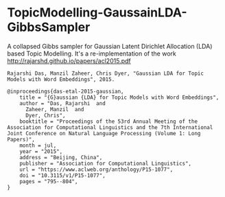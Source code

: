 # TopicModelling-GaussainLDA-GibbsSampler
A collapsed Gibbs sampler for Gaussian Latent Dirichlet Allocation (LDA) based Topic Modelling. It's a re-implementation of the work http://rajarshd.github.io/papers/acl2015.pdf
```
Rajarshi Das, Manzil Zaheer, Chris Dyer, "Gaussian LDA for Topic Models with Word Embeddings", 2015.

```
```
@inproceedings{das-etal-2015-gaussian,
    title = "{G}aussian {LDA} for Topic Models with Word Embeddings",
    author = "Das, Rajarshi  and
      Zaheer, Manzil  and
      Dyer, Chris",
    booktitle = "Proceedings of the 53rd Annual Meeting of the Association for Computational Linguistics and the 7th International Joint Conference on Natural Language Processing (Volume 1: Long Papers)",
    month = jul,
    year = "2015",
    address = "Beijing, China",
    publisher = "Association for Computational Linguistics",
    url = "https://www.aclweb.org/anthology/P15-1077",
    doi = "10.3115/v1/P15-1077",
    pages = "795--804",
}
```
